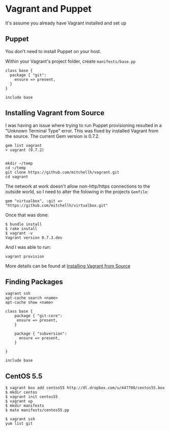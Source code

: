 # Vagrant and Puppet

It's assume you already have Vagrant installed and set up

## Puppet

You don't need to install Puppet on your host.

Within your Vagrant's project folder, create `manifests/base.pp`

	class base {
	  package { "git":
	    ensure => present,
	  }
	}

	include base

## Installing Vagrant from Source

I was having an issue where trying to run Puppet provisioning resulted in a "Unknown Terminal Type" error. This was fixed by installed Vagrant from the source. The current Gem version is 0.7.2.

	gem list vagrant
	> vagrant (0.7.2)


	mkdir ~/temp
	cd ~/temp
	git clone https://github.com/mitchellh/vagrant.git
	cd vagrant

The network at work doesn't allow non-http/https connections to the outside world, so I need to alter the folowing in the projects `Gemfile`:

	gem "virtualbox", :git => "https://github.com/mitchellh/virtualbox.git"

Once that was done:

	$ bundle install
	$ rake install
	$ vagrant -v
	Vagrant version 0.7.3.dev

And I was able to run:

	vagrant provision

More details can be found at [Installing Vagrant from Source](https://github.com/mitchellh/vagrant/wiki/Installing-Vagrant-from-source)

## Finding Packages

	vagrant ssh
	apt-cache search <name>
	apt-cache show <name>

	class base {
		package { "git-core":
	 	 ensure => present,
		}

		package { "subversion":
		  ensure => present,
		}

	}

	include base

## CentOS 5.5

	$ vagrant box add centos55 http://dl.dropbox.com/u/447700/centos55.box
	$ mkdir centos
	$ vagrant init centos55
	$ vagrant up
	$ mkdir manifests
	$ mate manifests/centos55.pp

	$ vagrant ssh
	yum list git